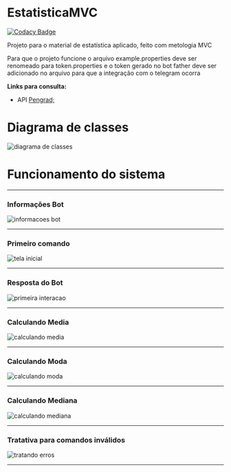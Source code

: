 # EstatisticaMVC

[![Codacy Badge](https://api.codacy.com/project/badge/Grade/8d8bb3407bce4680ac77df728a99e6d7)](https://www.codacy.com/app/magaum/EstatisticaMVC?utm_source=github.com&amp;utm_medium=referral&amp;utm_content=magaum/EstatisticaMVC&amp;utm_campaign=Badge_Grade)

Projeto para o material de estatística aplicado, feito com metologia MVC

Para que o projeto funcione o arquivo example.properties deve ser renomeado para token.properties e o token gerado no bot father deve ser adicionado no arquivo para que a integração com o telegram ocorra

**Links para consulta:**

* API [Pengrad;](https://github.com/pengrad/java-telegram-bot-api/blob/master/README.md)

# Diagrama de classes

![diagrama de classes](files/imgs/readme/EstatisticaMVCv2.jpg)

# Funcionamento do sistema

---

### **Informações Bot**

![informacoes bot](files/imgs/readme/0_informacoesBot.jpg)

---

### **Primeiro comando**

![tela inicial](files/imgs/readme/1_telaInicial.jpg)

---

### **Resposta do Bot**

![primeira interacao](files/imgs/readme/2_primeirainteracao.jpg)

---

### **Calculando Media**

![calculando media](files/imgs/readme/3_media.jpg)

---

### **Calculando Moda**

![calculando moda](files/imgs/readme/4_moda.jpg)

---

### **Calculando Mediana**

![calculando mediana](files/imgs/readme/5_mediana.jpg)

---

### **Tratativa para comandos inválidos**

![tratando erros](files/imgs/readme/6_tratativas.jpg)

---
